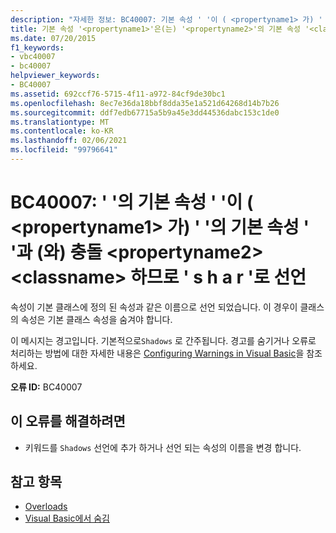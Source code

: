 ```yaml
---
description: "자세한 정보: BC40007: 기본 속성 ' '이 ( <propertyname1> 가) ' '의 기본 속성 ' '과 (와) 충돌 <propertyname2> <classname> 하므로 ' Shadows '로 선언 되어야 합니다."
title: 기본 속성 '<propertyname1>'은(는) '<propertyname2>'의 기본 속성 '<classname>'과(와) 충돌하므로 'Shadows'로 선언해야 합니다.
ms.date: 07/20/2015
f1_keywords:
- vbc40007
- bc40007
helpviewer_keywords:
- BC40007
ms.assetid: 692ccf76-5715-4f11-a972-84cf9de30bc1
ms.openlocfilehash: 8ec7e36da18bbf8dda35e1a521d64268d14b7b26
ms.sourcegitcommit: ddf7edb67715a5b9a45e3dd44536dabc153c1de0
ms.translationtype: MT
ms.contentlocale: ko-KR
ms.lasthandoff: 02/06/2021
ms.locfileid: "99796641"
---
```

# <a name="bc40007-default-property-propertyname1-conflicts-with-default-property-propertyname2-in-classname-and-so-should-be-declared-shadows"></a>BC40007: ' '의 기본 속성 ' '이 ( \<propertyname1> 가) ' '의 기본 속성 ' '과 (와) 충돌 \<propertyname2> \<classname> 하므로 ' s h a r '로 선언

속성이 기본 클래스에 정의 된 속성과 같은 이름으로 선언 되었습니다. 이 경우이 클래스의 속성은 기본 클래스 속성을 숨겨야 합니다.

 이 메시지는 경고입니다. 기본적으로`Shadows` 로 간주됩니다. 경고를 숨기거나 오류로 처리하는 방법에 대한 자세한 내용은 [Configuring Warnings in Visual Basic](/visualstudio/ide/configuring-warnings-in-visual-basic)을 참조하세요.

 **오류 ID:** BC40007

## <a name="to-correct-this-error"></a>이 오류를 해결하려면

- 키워드를 `Shadows` 선언에 추가 하거나 선언 되는 속성의 이름을 변경 합니다.

## <a name="see-also"></a>참고 항목

- [Overloads](../modifiers/shadows.md)
- [Visual Basic에서 숨김](../../programming-guide/language-features/declared-elements/shadowing.md)
